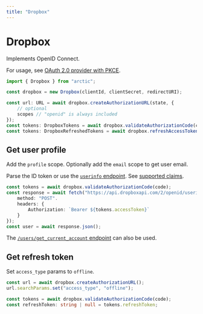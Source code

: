```yaml
---
title: "Dropbox"
---
```


# Dropbox

Implements OpenID Connect.

For usage, see [OAuth 2.0 provider with PKCE](/guides/oauth2-pkce).

```ts
import { Dropbox } from "arctic";

const dropbox = new Dropbox(clientId, clientSecret, redirectURI);
```

```ts
const url: URL = await dropbox.createAuthorizationURL(state, {
	// optional
	scopes // "openid" is always included
});
const tokens: DropboxTokens = await dropbox.validateAuthorizationCode(code);
const tokens: DropboxRefreshedTokens = await dropbox.refreshAccessToken(refreshToken);
```

## Get user profile

Add the `profile` scope. Optionally add the `email` scope to get user email.

Parse the ID token or use the [`userinfo` endpoint](https://api.dropboxapi.com/2/openid/userinfo). See [supported claims](https://developers.dropbox.com/oidc-guide#oidc-standard).

```ts
const tokens = await dropbox.validateAuthorizationCode(code);
const response = await fetch("https://api.dropboxapi.com/2/openid/userinfo", {
	method: "POST".
	headers: {
		Authorization: `Bearer ${tokens.accessToken}`
	}
});
const user = await response.json();
```

The [`/users/get_current_account` endpoint](https://www.dropbox.com/developers/documentation/http/documentation#users-get_current_account) can also be used.

## Get refresh token

Set `access_type` params to `offline`.

```ts
const url = await dropbox.createAuthorizationURL();
url.searchParams.set("access_type", "offline");
```

```ts
const tokens = await dropbox.validateAuthorizationCode(code);
const refreshToken: string | null = tokens.refreshToken;
```
